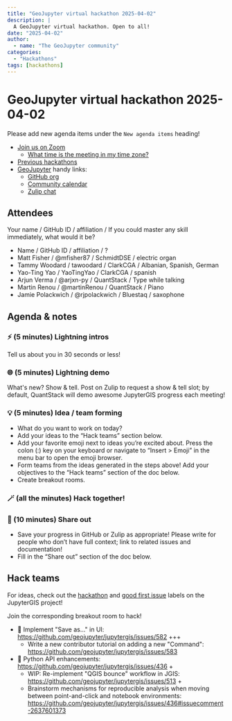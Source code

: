 ```yaml
---
title: "GeoJupyter virtual hackathon 2025-04-02"
description: |
  A GeoJupyter virtual hackathon. Open to all!
date: "2025-04-02"
author:
  - name: "The GeoJupyter community"
categories:
  - "Hackathons"
tags: [hackathons]
---
```


# GeoJupyter virtual hackathon 2025-04-02

Please add new agenda items under the `New agenda items` heading!

- [Join us on Zoom](https://berkeley.zoom.us/j/92451699568)
  - [What time is the meeting in my time zone?](https://dateful.com/convert/utc?t=3pm)
- [Previous hackathons](https://geojupyter.org/blog/#category=Hackathons)
- [GeoJupyter](https://geojupyter.org) handy links:
  - [GitHub org](https://github.com/geojupyter)
  - [Community calendar](https://geojupyter.org/calendar.html)
  - [Zulip chat](https://jupyter.zulipchat.com/#narrow/channel/471314-geojupyter)


## Attendees

Your name / GitHub ID / affiliation / If you could master any skill immediately, what would it be?

* Name / GitHub ID / affiliation / ?
* Matt Fisher / @mfisher87 / SchmidtDSE / electric organ
* Tammy Woodard / tawoodard / ClarkCGA / Albanian, Spanish, German
* Yao-Ting Yao / YaoTingYao / ClarkCGA / spanish
* Arjun Verma / @arjxn-py / QuantStack / Type while talking
* Martin Renou / @martinRenou / QuantStack / Piano
* Jamie Polackwich / @rjpolackwich / Bluestaq / saxophone


## Agenda & notes

### ⚡ (5 minutes) Lightning intros

Tell us about you in 30 seconds or less!


### 🌐 (5 minutes) Lightning demo

What's new? Show & tell.
Post on Zulip to request a show & tell slot; by default, QuantStack will demo awesome
JupyterGIS progress each meeting!


### 💡 (5 minutes) Idea / team forming

* What do you want to work on today?
* Add your ideas to the “Hack teams” section below.
* Add your favorite emoji next to ideas you’re excited about. Press the colon (:) key on your keyboard or navigate to “Insert > Emoji” in the menu bar to open the emoji browser.
* Form teams from the ideas generated in the steps above! Add your objectives to the “Hack teams” section of the doc below.
* Create breakout rooms.


### 🪄 (all the minutes) Hack together!

### 💬 (10 minutes) Share out

* Save your progress in GitHub or Zulip as appropriate!
  Please write for people who don’t have full context; link to related issues and documentation!
* Fill in the “Share out” section of the doc below.


## Hack teams

For ideas, check out the [hackathon](https://github.com/geojupyter/jupytergis/labels/hackathon) and [good first issue](https://github.com/geojupyter/jupytergis/labels/good%20first%20issue) labels on the JupyterGIS project!

Join the corresponding breakout room to hack!

* :floppy_disk: Implement "Save as..." in UI: https://github.com/geojupyter/jupytergis/issues/582 +++
  * Write a new contributor tutorial on adding a new "Command": https://github.com/geojupyter/jupytergis/issues/583
* :snake: Python API enhancements: https://github.com/geojupyter/jupytergis/issues/436 +
  * WIP: Re-implement "QGIS bounce" workflow in JGIS: https://github.com/geojupyter/jupytergis/issues/513 +
  * Brainstorm mechanisms for reproducible analysis when moving between point-and-click and notebook environments: https://github.com/geojupyter/jupytergis/issues/436#issuecomment-2637601373
